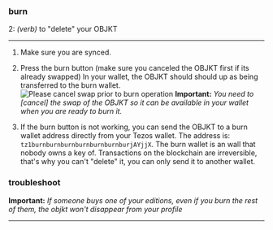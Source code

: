 ### **burn**

2: _(verb)_ to "delete" your OBJKT


***

1. Make sure you are synced.
2. Press the burn button (make sure you canceled the OBJKT first if its already swapped) In your wallet, the OBJKT should should up as being transferred to the burn wallet.
![Please cancel swap prior to burn operation](https://i.ibb.co/c6x821J/sketch-1619101908825.png)
**Important:** _You need to [cancel] the swap of the OBJKT so it can be available in your wallet when you are ready to burn it._

3. If the burn button is not working, you can send the OBJKT to a burn wallet address directly from your Tezos wallet. The address is: `tz1burnburnburnburnburnburnburjAYjjX`. The burn wallet is an wall that nobody owns a key of. Transactions on the blockchain are irreversible, that's why you can't "delete" it, you can only send it to another wallet. 

### **troubleshoot**
**Important:** _If someone buys one of your editions, even if you burn the rest of them, the objkt won't disappear from your profile_
***
